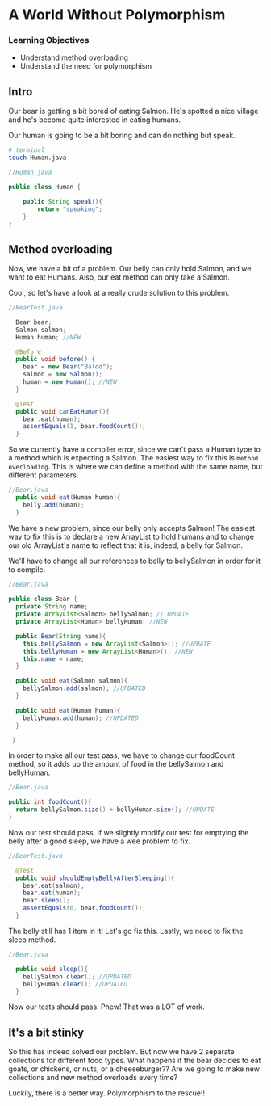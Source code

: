 # A World Without Polymorphism

### Learning Objectives

- Understand method overloading
- Understand the need for polymorphism

## Intro

Our bear is getting a bit bored of eating Salmon. He's spotted a nice village and he's become quite interested in eating humans.

Our human is going to be a bit boring and can do nothing but speak.

```bash
# terminal
touch Human.java
```

```java
//Human.java

public class Human {

	public String speak(){
    	return "speaking";
  	}
}
```

## Method overloading

Now, we have a bit of a problem. Our belly can only hold Salmon, and we want to eat Humans. Also, our eat method can only take a Salmon.

Cool, so let's have a look at a really crude solution to this problem.

```java
//BearTest.java

  Bear bear;
  Salmon salmon;
  Human human; //NEW

  @Before 
  public void before() {
    bear = new Bear("Baloo");
    salmon = new Salmon();
    human = new Human(); //NEW
  }

  @Test
  public void canEatHuman(){
    bear.eat(human);
    assertEquals(1, bear.foodCount());
  }
```

So we currently have a compiler error, since we can't pass a Human type to a method which is expecting a Salmon. The easiest way to fix this is `method overloading`. This is where we can define a method with the same name, but different parameters.

```java
//Bear.java
  public void eat(Human human){
    belly.add(human);
  }
```
We have a new problem, since our belly only accepts Salmon! The easiest way to fix this is to declare a new ArrayList to hold humans and to change our old ArrayList's name to reflect that it is, indeed, a belly for Salmon.

We'll have to change all our references to belly to bellySalmon in order for it to compile.

```java
//Bear.java
	
public class Bear {
  private String name;
  private ArrayList<Salmon> bellySalmon; // UPDATE
  private ArrayList<Human> bellyHuman; //NEW

  public Bear(String name){
    this.bellySalmon = new ArrayList<Salmon>(); //UPDATE
    this.bellyHuman = new ArrayList<Human>(); //NEW
    this.name = name;
  }

  public void eat(Salmon salmon){
    bellySalmon.add(salmon); //UPDATED
  }

  public void eat(Human human){
    bellyHuman.add(human); //UPDATED
  }  

 }
```

In order to make all our test pass, we have to change our foodCount method, so it adds up the amount of food in the bellySalmon and bellyHuman.

```java
//Bear.java

public int foodCount(){
  return bellySalmon.size() + bellyHuman.size(); //UPDATE
}
```

Now our test should pass. If we slightly modify our test for emptying the belly after a good sleep, we have a wee problem to fix.

```java
//BearTest.java

  @Test
  public void shouldEmptyBellyAfterSleeping(){
    bear.eat(salmon);
    bear.eat(human);
    bear.sleep();
    assertEquals(0, bear.foodCount());
  }
```

The belly still has 1 item in it! Let's go fix this.
Lastly, we need to fix the sleep method.

```java
//Bear.java

  public void sleep(){
    bellySalmon.clear(); //UPDATED
    bellyHuman.clear(); //UPDATED
  }
```

Now our tests should pass. Phew! That was a LOT of work.

## It's a bit stinky

So this has indeed solved our problem. But now we have 2 separate collections for different food types. What happens if the bear decides to eat goats, or chickens, or nuts, or a cheeseburger?? Are we going to make new collections and new method overloads every time?

Luckily, there is a better way. Polymorphism to the rescue!!

